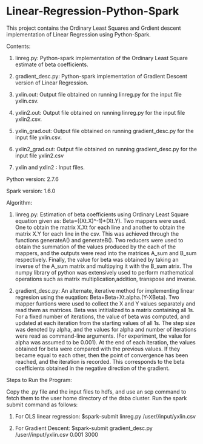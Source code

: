 # Linear-Regression-Python-Spark

This project contains the Ordinary Least Squares and Grdient descent implementation of Linear Regression using Python-Spark.

Contents:

1) linreg.py: Python-spark implementation of the Ordinary Least Square estimate of beta coefficients.

2) gradient_desc.py: Python-spark implementation of Gradient Descent version of Linear Regression.

3) yxlin.out: Output file obtained on running linreg.py for the input file yxlin.csv.

4) yxlin2.out: Output file obtained on running linreg.py for the input file yxlin2.csv.

5) yxlin_grad.out: Output file obtained on running gradient_desc.py for the input file yxlin.csv.

6) yxlin2_grad.out: Output file obtained on running gradient_desc.py for the input file yxlin2.csv

7) yxlin and yxlin2 : Input files.


Python version: 2.7.6

Spark version: 1.6.0



Algorithm:


1) linreg.py: Estimation of beta coefficients using Ordinary Least Square equation given as: Beta=((Xt.X)^-1)*(Xt.Y). Two mappers were used. One to obtain the matrix X.Xt for each line and another to obtain the matrix X.Y for each line in the csv. This was achieved through the functions generateA() and generateB(). Two reducers were used to obtain the summation of the values produced by the each of the mappers, and the outputs were read into the matrices A_sum and B_sum respectively. Finally, the value for beta was obtained by taking an inverse of the A_sum matrix and multipying it with the B_sum atrix. The numpy library of python was extensively used to perform mathematical operations such as matrix multiplication,addition, transpose and inverse.



2) gradient_desc.py: An alternate, iterative method for implementing linear regresion using the euqation: Beta=Beta+Xt.alpha.(Y-XBeta). Two mapper funtions were used to collect the X and Y values separately and read them as matrices. Beta was intitialized to a matrix containing all 1s. For a fixed number of iterations, the value of beta was computed, and updated at each iteration from the starting values of all 1s. The step size was denoted by alpha, and the values for alpha and number of iterations were read as command-line arguments. (For experiment, the value for alpha was assumed to be 0.001). At the end of each iteration, the values obtained for beta were compared with the previous values. If they became equal to each other, then the point of convergence has been reached, and the iteration is recorded. This corresponds to the beta coefficients obtained in the negative direction of the gradient.



Steps to Run the Program:


Copy the .py file and the input files to hdfs, and use an scp command to fetch them to the user home directory of the dsba cluster. Run the spark submit command as follows:


1) For OLS linear regression: 
$spark-submit linreg.py /user/<username>/input/yxlin.csv 



2) For Gradient Descent: 
$spark-submit gradient_desc.py /user/<username>/input/yxlin.csv 0.001 3000

